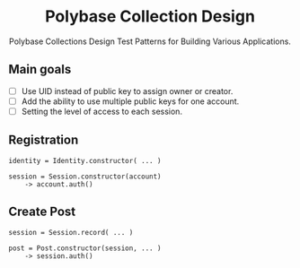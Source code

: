 <h1 align="center">Polybase Collection Design</h1>

<p align="center">
	Polybase Collections Design Test Patterns for Building Various Applications.
</p>

## Main goals

- [ ] Use UID instead of public key to assign owner or creator.
- [ ] Add the ability to use multiple public keys for one account.
- [ ] Setting the level of access to each session.

## Registration

```
identity = Identity.constructor( ... )

session = Session.constructor(account)
	-> account.auth()
```

## Create Post

```
session = Session.record( ... )

post = Post.constructor(session, ... )
	-> session.auth()
```
